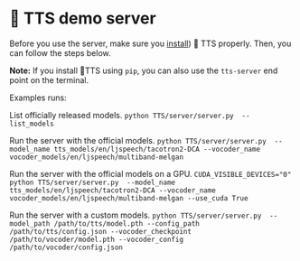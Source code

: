 # :frog: TTS demo server
Before you use the server, make sure you [install](https://github.com/coqui-ai/TTS/tree/dev#install-tts)) :frog: TTS properly. Then, you can follow the steps below.

**Note:** If you install :frog:TTS using ```pip```, you can also use the ```tts-server``` end point on the terminal.

Examples runs:

List officially released models.
```python TTS/server/server.py  --list_models ```

Run the server with the official models.
```python TTS/server/server.py  --model_name tts_models/en/ljspeech/tacotron2-DCA --vocoder_name vocoder_models/en/ljspeech/multiband-melgan```

Run the server with the official models on a GPU.
```CUDA_VISIBLE_DEVICES="0" python TTS/server/server.py  --model_name tts_models/en/ljspeech/tacotron2-DCA --vocoder_name vocoder_models/en/ljspeech/multiband-melgan --use_cuda True```

Run the server with a custom models.
```python TTS/server/server.py  --model_path /path/to/tts/model.pth --config_path /path/to/tts/config.json --vocoder_checkpoint /path/to/vocoder/model.pth --vocoder_config /path/to/vocoder/config.json```
